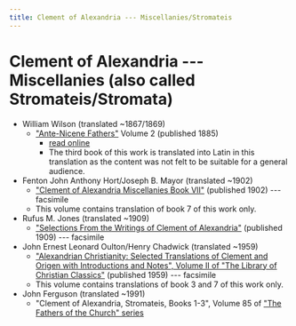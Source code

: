 ```yaml
---
title: Clement of Alexandria --- Miscellanies/Stromateis
---
```


# Clement of Alexandria --- Miscellanies (also called Stromateis/Stromata)

* William Wilson (translated ~1867/1869)
  * ["Ante-Nicene Fathers"](anf.html) Volume 2 (published 1885) 
    * [read online](https://ccel.org/ccel/schaff/anf02/anf02.vi.iv.html)
    * The third book of this work is translated into Latin in this translation as the content was not felt to be suitable for a general audience.
* Fenton John Anthony Hort/Joseph B. Mayor (translated ~1902)
  * ["Clement of Alexandria Miscellanies Book VII"](https://archive.org/details/miscellaniesbook00clemuoft) (published 1902) --- facsimile
  * This volume contains translation of book 7 of this work only.
* Rufus M. Jones (translated ~1909)
  * ["Selections From the Writings of Clement of Alexandria"](https://hdl.handle.net/2027/coo.31924081814430) (published 1909) --- facsimile
* John Ernest Leonard Oulton/Henry Chadwick (translated ~1959)
  * ["Alexandrian Christianity: Selected Translations of Clement and Origen with Introductions and Notes", Volume II of "The Library of Christian Classics"](https://archive.org/details/alexandrianchris012826mbp) (published 1959) --- facsimile
  * This volume contains translations of book 3 and 7 of this work only.
* John Ferguson (translated ~1991)
  * "Clement of Alexandria, Stromateis, Books 1-3", Volume 85 of ["The Fathers of the Church" series](fathersofthechurch.html)
